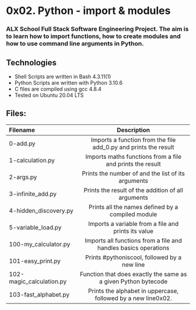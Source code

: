 # 0x02. Python - import & modules
### ALX School Full Stack Software Engineering Project. The aim is to learn how to import functions, how to create modules and how to use command line arguments in Python.

## Technologies
*  Shell Scripts are written in Bash 4.3.11(1)
*  Python Scripts are written with Python 3.10.6
* C files are compiled using gcc 4.8.4
* Tested on Ubuntu 20.04 LTS
## Files:
|Filename|  Description|
|:-------|:-----------:|
|0-add.py|	Imports a function from the file add_0.py and prints the result|
|1-calculation.py|	Imports maths functions from a file and prints the result|
|2-args.py|	Prints the number of and the list of its arguments|
|3-infinite_add.py|	Prints the result of the addition of all arguments|
|4-hidden_discovery.py|	Prints all the names defined by a compiled module|
|5-variable_load.py|	Imports a variable from a file and prints its value|
|100-my_calculator.py|	Imports all functions from a file and handles basics operations|
|101-easy_print.py|	Prints #pythoniscool, followed by a new line|
|102-magic_calculation.py|	Function that does exactly the same as a given Python bytecode|
|103-fast_alphabet.py|	Prints the alphabet in uppercase, followed by a new line0x02.|
